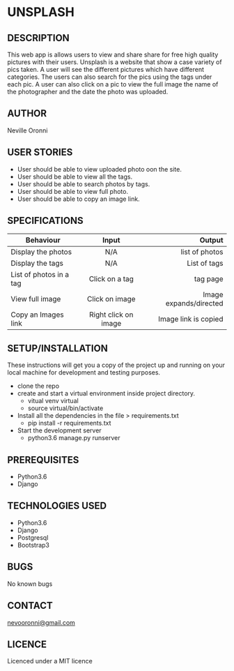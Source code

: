 # UNSPLASH

## DESCRIPTION
This web app is allows users to view and share share for free high quality pictures with their users. Unsplash is a website that show a case variety of pics taken. A user will see the different pictures which have different categories. The users can also search for the pics using the tags under each pic. A user can also click on a pic to view the full image the name of the photographer and the date the photo was uploaded.

## AUTHOR
Neville Oronni

## USER STORIES
* User should be able to view uploaded photo oon the site.  
* User should be able to view all the tags.  
* User should be able to search photos by tags.  
* User should be able to view full photo.
* User should be able to copy an image link.


## SPECIFICATIONS
| Behaviour | Input | Output |
| --------------- | :----------:| --------: |
| Display the photos | N/A | list of photos |
| Display the tags | N/A | List of tags|
| List of photos in a tag | Click on a tag | tag page |
| View full image | Click on image | Image expands/directed |
| Copy an Images link | Right click on image| Image link is copied|


## SETUP/INSTALLATION
These instructions will get you a copy of the project up and running on your local machine for development and testing purposes.

* clone the repo
* create and start a virtual environment inside project directory.
    * vitual venv virtual
    * source virtual/bin/activate
* Install all the dependencies in the file > requirements.txt
    * pip install -r requirements.txt
* Start the development server
    * python3.6 manage.py runserver

## PREREQUISITES

* Python3.6
* Django

## TECHNOLOGIES USED

* Python3.6
* Django
* Postgresql
* Bootstrap3

## BUGS

No known bugs  

## CONTACT
[nevooronni@gmail.com](nevooronni@gmail.com)

## LICENCE

Licenced under a MIT licence
